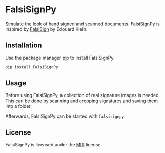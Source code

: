 # FalsiSignPy

Simulate the look of hand signed and scanned documents. FalsiSignPy is inspired
by [FalsiSign](https://gitlab.com/edouardklein/falsisign) by Edouard Klein.

## Installation

Use the package manager [pip](https://pip.pypa.io/en/stable/) to install FalsiSignPy.

```bash
pip install FalsiSignPy
```

## Usage

Before using FalsiSignPy, a collection of real signature images is needed. This can be
done by scanning and cropping signatures and saving them into a folder.

Afterwards, FalsiSignPy can be started with `falsisignpy`.

## License

FalsiSignPy is licensed under the [MIT](https://github.com/srwi/FalsiSignPy/blob/master/LICENSE) license.